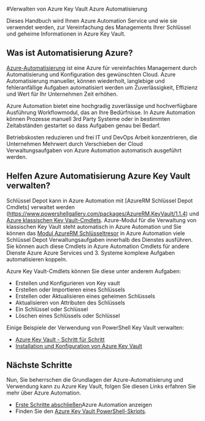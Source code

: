 <properties
    pageTitle="Verwalten von Azure Key Vault Azure Automatisierung | Microsoft Azure"
    description="Erfahren Sie, wie Azure Automation Service zur Azure Key Vault verwalten."
    services="Key-Vault, automation"
    documentationCenter=""
    authors="mgoedtel"
    manager="jwhit"
    editor=""/>

<tags
    ms.service="key-vault"
    ms.workload="identity"
    ms.tgt_pltfrm="na"
    ms.devlang="na"
    ms.topic="article"
    ms.date="07/29/2016"
    ms.author="magoedte;csand"/>

#<a name="managing-azure-key-vault-using-azure-automation"></a>Verwalten von Azure Key Vault Azure Automatisierung

Dieses Handbuch wird Ihnen Azure Automation Service und wie sie verwendet werden, zur Vereinfachung des Managements Ihrer Schlüssel und geheime Informationen in Azure Key Vault.

## <a name="what-is-azure-automation"></a>Was ist Automatisierung Azure?

[Azure-Automatisierung](../automation/automation-intro.md) ist eine Azure für vereinfachtes Management durch Automatisierung und Konfiguration des gewünschten Cloud. Azure Automatisierung manueller, können wiederholt, langlebige und fehleranfällige Aufgaben automatisiert werden um Zuverlässigkeit, Effizienz und Wert für Ihr Unternehmen Zeit erhöhen.

Azure Automation bietet eine hochgradig zuverlässige und hochverfügbare Ausführung Workflowmodul, das an Ihre Bedürfnisse. In Azure Automation können Prozesse manuell 3rd Party Systeme oder in bestimmten Zeitabständen gestartet so dass Aufgaben genau bei Bedarf.

Betriebskosten reduzieren und frei IT und DevOps Arbeit konzentrieren, die Unternehmen Mehrwert durch Verschieben der Cloud Verwaltungsaufgaben von Azure Automation automatisch ausgeführt werden.


## <a name="how-can-azure-automation-help-manage-azure-key-vault"></a>Helfen Azure Automatisierung Azure Key Vault verwalten?

Schlüssel Depot kann in Azure Automation mit [AzureRM Schlüssel Depot Cmdlets] verwaltet werden (https://www.powershellgallery.com/packages/AzureRM.KeyVault/1.1.4) und [Azure klassischen Key Vault-Cmdlets](https://msdn.microsoft.com/library/azure/dn868052.aspx). Azure-Modul für die Verwaltung von klassischen Key Vault steht automatisch in Azure Automation und Sie können das [Modul AzureRM Schlüsseltresor](https://www.powershellgallery.com/packages/AzureRM.KeyVault/1.1.4) in Azure Automation viele Schlüssel Depot Verwaltungsaufgaben innerhalb des Dienstes ausführen. Sie können auch diese Cmdlets in Azure Automation Cmdlets für andere Dienste Azure Azure Services und 3. Systeme komplexe Aufgaben automatisieren koppeln.

Azure Key Vault-Cmdlets können Sie diese unter anderem Aufgaben: 

- Erstellen und Konfigurieren von Key vault
- Erstellen oder Importieren eines Schlüssels
- Erstellen oder Aktualisieren eines geheimen Schlüssels
- Aktualisieren von Attributen des Schlüssels
- Ein Schlüssel oder Schlüssel
- Löschen eines Schlüssels oder Schlüssel

Einige Beispiele der Verwendung von PowerShell Key Vault verwalten:  

* [Azure Key Vault - Schritt für Schritt](https://blogs.technet.microsoft.com/kv/2015/06/02/azure-key-vault-step-by-step)
* [Installation und Konfiguration von Azure Key Vault](https://www.simple-talk.com/cloud/platform-as-a-service/setting-up-and-configuring-an-azure-key-vault)


## <a name="next-steps"></a>Nächste Schritte

Nun, Sie beherrschen die Grundlagen der Azure-Automatisierung und Verwendung kann zu Azure Key Vault, folgen Sie diesen Links erfahren Sie mehr über Azure Automation.

* [Erste Schritte abschließen](../automation/automation-first-runbook-graphical.md)Azure Automation anzeigen
* Finden Sie den [Azure Key Vault PowerShell-Skripts](https://gallery.technet.microsoft.com/scriptcenter/site/search?query=azure%20key%20vault&f%5B0%5D.Value=azure%20key%20vault&f%5B0%5D.Type=SearchText&ac=5).
